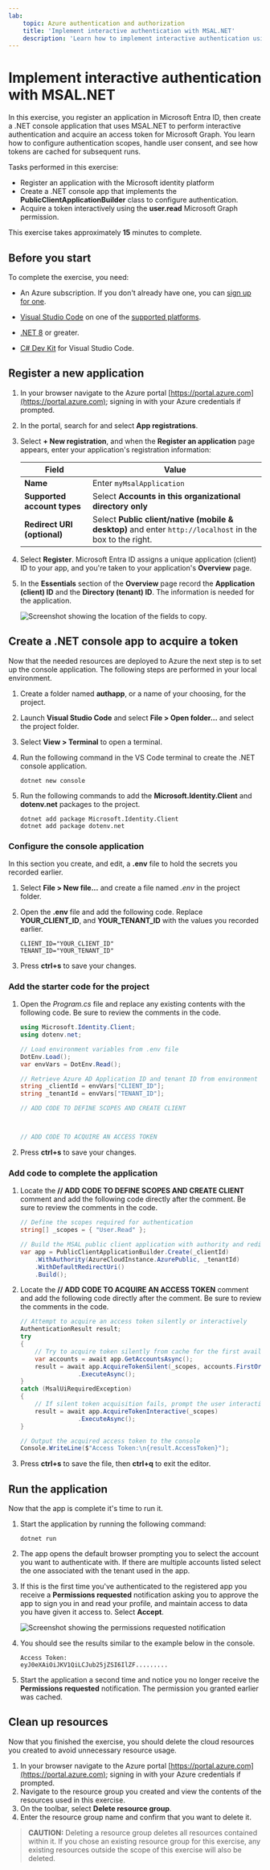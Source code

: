 ```yaml
---
lab:
    topic: Azure authentication and authorization
    title: 'Implement interactive authentication with MSAL.NET'
    description: 'Learn how to implement interactive authentication using the MSAL.NET SDK and acquire a token.'
---
```


# Implement interactive authentication with MSAL.NET

In this exercise, you register an application in Microsoft Entra ID, then create a .NET console application that uses MSAL.NET to perform interactive authentication and acquire an access token for Microsoft Graph. You learn how to configure authentication scopes, handle user consent, and see how tokens are cached for subsequent runs. 

Tasks performed in this exercise:

* Register an application with the Microsoft identity platform
* Create a .NET console app that implements the  **PublicClientApplicationBuilder** class to configure authentication.
* Acquire a token interactively using the **user.read** Microsoft Graph permission.

This exercise takes approximately **15** minutes to complete.

## Before you start

To complete the exercise, you need:

* An Azure subscription. If you don't already have one, you can [sign up for one](https://azure.microsoft.com/).

* [Visual Studio Code](https://code.visualstudio.com/) on one of the [supported platforms](https://code.visualstudio.com/docs/supporting/requirements#_platforms).

* [.NET 8](https://dotnet.microsoft.com/en-us/download/dotnet/8.0) or greater.

* [C# Dev Kit](https://marketplace.visualstudio.com/items?itemName=ms-dotnettools.csdevkit) for Visual Studio Code.

## Register a new application

1. In your browser navigate to the Azure portal [https://portal.azure.com](https://portal.azure.com); signing in with your Azure credentials if prompted.

1. In the portal, search for and select **App registrations**. 

1. Select **+ New registration**, and when the **Register an application** page appears, enter your application's registration information:

    | Field | Value |
    |--|--|
    | **Name** | Enter `myMsalApplication`  |
    | **Supported account types** | Select **Accounts in this organizational directory only** |
    | **Redirect URI (optional)** | Select **Public client/native (mobile & desktop)** and enter `http://localhost` in the box to the right. |

1. Select **Register**. Microsoft Entra ID assigns a unique application (client) ID to your app, and you're taken to your application's **Overview** page. 

1. In the **Essentials** section of the **Overview** page record the **Application (client) ID** and the **Directory (tenant) ID**. The information is needed for the application.

    ![Screenshot showing the location of the fields to copy.](./media/01-app-directory-id-location.png)
 
## Create a .NET console app to acquire a token

Now that the needed resources are deployed to Azure the next step is to set up the console application. The following steps are performed in your local environment.

1. Create a folder named **authapp**, or a name of your choosing, for the project.

1. Launch **Visual Studio Code** and select **File > Open folder...** and select the project folder.

1. Select **View > Terminal** to open a terminal.

1. Run the following command in the VS Code terminal to create the .NET console application.

    ```
    dotnet new console
    ```

1. Run the following commands to add the **Microsoft.Identity.Client** and **dotenv.net** packages to the project.

    ```
    dotnet add package Microsoft.Identity.Client
    dotnet add package dotenv.net
    ```

### Configure the console application

In this section you create, and edit, a **.env** file to hold the secrets you recorded earlier. 

1. Select **File > New file...** and create a file named *.env* in the project folder.

1. Open the **.env** file and add the following code. Replace **YOUR_CLIENT_ID**, and **YOUR_TENANT_ID** with the values you recorded earlier.

    ```
    CLIENT_ID="YOUR_CLIENT_ID"
    TENANT_ID="YOUR_TENANT_ID"
    ```

1. Press **ctrl+s** to save your changes.

### Add the starter code for the project

1. Open the *Program.cs* file and replace any existing contents with the following code. Be sure to review the comments in the code.

    ```csharp
    using Microsoft.Identity.Client;
    using dotenv.net;
    
    // Load environment variables from .env file
    DotEnv.Load();
    var envVars = DotEnv.Read();
    
    // Retrieve Azure AD Application ID and tenant ID from environment variables
    string _clientId = envVars["CLIENT_ID"];
    string _tenantId = envVars["TENANT_ID"];
    
    // ADD CODE TO DEFINE SCOPES AND CREATE CLIENT 
    
    
    
    // ADD CODE TO ACQUIRE AN ACCESS TOKEN
    
    
    ```

1. Press **ctrl+s** to save your changes.

### Add code to complete the application

1. Locate the **// ADD CODE TO DEFINE SCOPES AND CREATE CLIENT** comment and add the following code directly after the comment. Be sure to review the comments in the code.

    ```csharp
    // Define the scopes required for authentication
    string[] _scopes = { "User.Read" };
    
    // Build the MSAL public client application with authority and redirect URI
    var app = PublicClientApplicationBuilder.Create(_clientId)
        .WithAuthority(AzureCloudInstance.AzurePublic, _tenantId)
        .WithDefaultRedirectUri()
        .Build();
    ```

1. Locate the **// ADD CODE TO ACQUIRE AN ACCESS TOKEN** comment and add the following code directly after the comment. Be sure to review the comments in the code.

    ```csharp
    // Attempt to acquire an access token silently or interactively
    AuthenticationResult result;
    try
    {
        // Try to acquire token silently from cache for the first available account
        var accounts = await app.GetAccountsAsync();
        result = await app.AcquireTokenSilent(_scopes, accounts.FirstOrDefault())
                    .ExecuteAsync();
    }
    catch (MsalUiRequiredException)
    {
        // If silent token acquisition fails, prompt the user interactively
        result = await app.AcquireTokenInteractive(_scopes)
                    .ExecuteAsync();
    }
    
    // Output the acquired access token to the console
    Console.WriteLine($"Access Token:\n{result.AccessToken}");
    ```

1. Press **ctrl+s** to save the file, then **ctrl+q** to exit the editor.

## Run the application

Now that the app is complete it's time to run it. 

1. Start the application by running the following command:

    ```
    dotnet run
    ```

1. The app opens the default browser prompting you to select the account you want to authenticate with. If there are multiple accounts listed select the one associated with the tenant used in the app.

1. If this is the first time you've authenticated to the registered app you receive a **Permissions requested** notification asking you to approve the app to sign you in and read your profile, and maintain access to data you have given it access to. Select **Accept**.

    ![Screenshot showing the permissions requested notification](./media/01-granting-permission.png)

1. You should see the results similar to the example below in the console.

    ```
    Access Token:
    eyJ0eXAiOiJKV1QiLCJub25jZSI6IlZF.........
    ```

1. Start the application a second time and notice you no longer receive the **Permissions requested** notification. The permission you granted earlier was cached.

## Clean up resources

Now that you finished the exercise, you should delete the cloud resources you created to avoid unnecessary resource usage.

1. In your browser navigate to the Azure portal [https://portal.azure.com](https://portal.azure.com); signing in with your Azure credentials if prompted.
1. Navigate to the resource group you created and view the contents of the resources used in this exercise.
1. On the toolbar, select **Delete resource group**.
1. Enter the resource group name and confirm that you want to delete it.

> **CAUTION:** Deleting a resource group deletes all resources contained within it. If you chose an existing resource group for this exercise, any existing resources outside the scope of this exercise will also be deleted.

